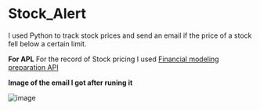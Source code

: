 # Stock_Alert

I used Python to track stock prices and send an email if the price of a stock fell below a certain limit. 

**For APL**
For the record of Stock pricing I used [Financial modeling preparation API](https://site.financialmodelingprep.com/developer)

**Image of the email I got after runing it**

![image](https://user-images.githubusercontent.com/93368036/203134123-91306a5e-011f-44ce-be74-a4f4318e9d11.png)
